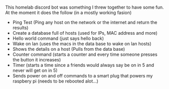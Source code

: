 This homelab discord bot was something I threw together to have some fun.
At the moment it does the follow (in a mostly working fasion)
* Ping Test (Ping any host on the network or the internet and return the results)
* Create a database full of hosts (used for IPs, MAC address and more)
* Hello world command (just says hello back)
* Wake on lan (uses the macs in the data base to wake on lan hosts)
* Shows the details on a host (Pulls from the data base)
* Counter command (starts a counter and every time someone presses the button it increases)
* Timer (starts a time since a friends would always say be on in 5 and never will get on in 5)
* Sends power on and off commands to a smart plug that powers my raspbery pi (needs to be rebooted alot...)


  
